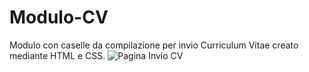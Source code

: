 # Modulo-CV
Modulo con caselle da compilazione per invio Curriculum Vitae creato mediante HTML e CSS.
![Pagina Invio CV](https://github.com/Danygry/Modulo-CV/assets/81428089/1a8b119c-925f-4297-9c25-3058112d8ab8)
